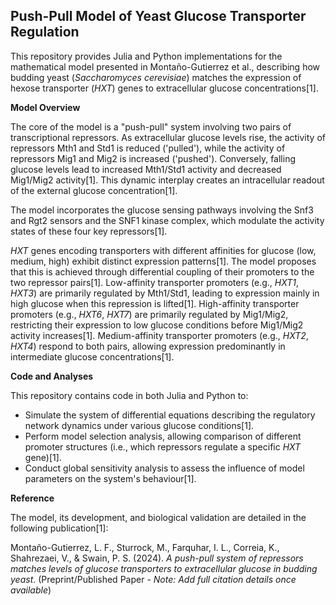 ## Push-Pull Model of Yeast Glucose Transporter Regulation

This repository provides Julia and Python implementations for the mathematical model presented in Montaño-Gutierrez et al., describing how budding yeast (*Saccharomyces cerevisiae*) matches the expression of hexose transporter (*HXT*) genes to extracellular glucose concentrations[1].

**Model Overview**

The core of the model is a "push-pull" system involving two pairs of transcriptional repressors. As extracellular glucose levels rise, the activity of repressors Mth1 and Std1 is reduced ('pulled'), while the activity of repressors Mig1 and Mig2 is increased ('pushed'). Conversely, falling glucose levels lead to increased Mth1/Std1 activity and decreased Mig1/Mig2 activity[1]. This dynamic interplay creates an intracellular readout of the external glucose concentration[1].

The model incorporates the glucose sensing pathways involving the Snf3 and Rgt2 sensors and the SNF1 kinase complex, which modulate the activity states of these four key repressors[1].

*HXT* genes encoding transporters with different affinities for glucose (low, medium, high) exhibit distinct expression patterns[1]. The model proposes that this is achieved through differential coupling of their promoters to the two repressor pairs[1]. Low-affinity transporter promoters (e.g., *HXT1*, *HXT3*) are primarily regulated by Mth1/Std1, leading to expression mainly in high glucose when this repression is lifted[1]. High-affinity transporter promoters (e.g., *HXT6*, *HXT7*) are primarily regulated by Mig1/Mig2, restricting their expression to low glucose conditions before Mig1/Mig2 activity increases[1]. Medium-affinity transporter promoters (e.g., *HXT2*, *HXT4*) respond to both pairs, allowing expression predominantly in intermediate glucose concentrations[1].

**Code and Analyses**

This repository contains code in both Julia and Python to:

*   Simulate the system of differential equations describing the regulatory network dynamics under various glucose conditions[1].
*   Perform model selection analysis, allowing comparison of different promoter structures (i.e., which repressors regulate a specific *HXT* gene)[1].
*   Conduct global sensitivity analysis to assess the influence of model parameters on the system's behaviour[1].

**Reference**

The model, its development, and biological validation are detailed in the following publication[1]:

Montaño-Gutierrez, L. F., Sturrock, M., Farquhar, I. L., Correia, K., Shahrezaei, V., & Swain, P. S. (2024). *A push-pull system of repressors matches levels of glucose transporters to extracellular glucose in budding yeast*. (Preprint/Published Paper - *Note: Add full citation details once available*)
